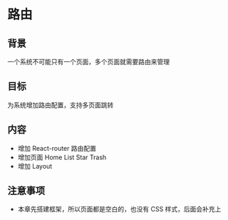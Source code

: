 # 路由

## 背景

一个系统不可能只有一个页面，多个页面就需要路由来管理

## 目标

为系统增加路由配置，支持多页面跳转

## 内容

- 增加 React-router 路由配置
- 增加页面 Home List Star Trash
- 增加 Layout

## 注意事项

- 本章先搭建框架，所以页面都是空白的，也没有 CSS 样式，后面会补充上
